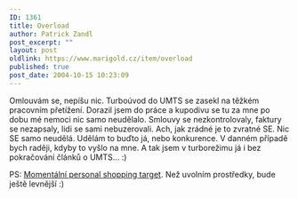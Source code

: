 ```yaml
---
ID: 1361
title: Overload
author: Patrick Zandl
post_excerpt: ""
layout: post
oldlink: https://www.marigold.cz/item/overload
published: true
post_date: 2004-10-15 10:23:09
---
```

<p>
Omlouvám se, nepíšu nic. Turboúvod do UMTS se zasekl na těžkém pracovním přetížení. Dorazil jsem do práce a kupodivu se tu za mne po dobu mé nemoci nic samo neudělalo. Smlouvy se nezkontrolovaly, faktury se nezapsaly, lidi se sami nebuzerovali. Ach, jak zrádné je to zvratné SE. Nic SE samo neudělá. Udělám to buďto já, nebo konkurence. V danném případě bych raději, kdyby to vyšlo na mne. A tak jsem v turborežimu já i bez pokračování článků o UMTS&#8230; :)
</p>

<p>
PS: <a href="http://www.lcdpanely.cz/detail.do?id=1000140">Momentální personal shopping target</a>. Než uvolním prostředky, bude ještě levnější :)
</p>
